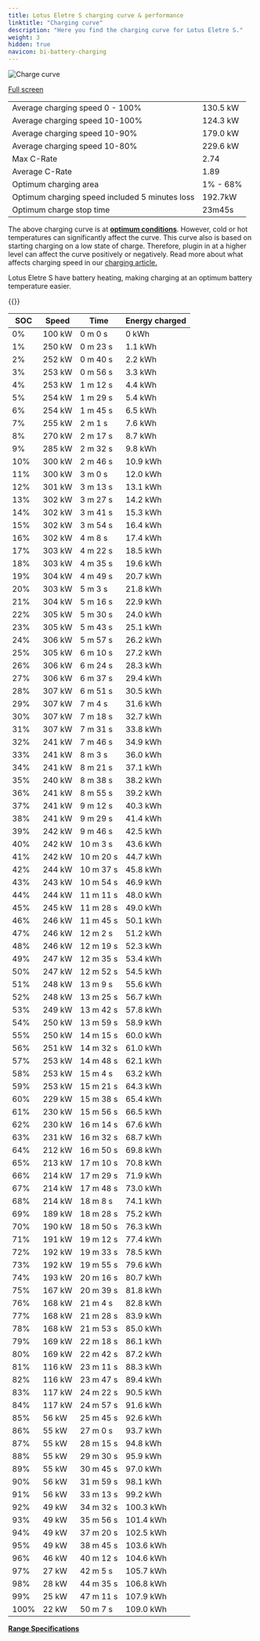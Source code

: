 ```yaml
---
title: Lotus Eletre S charging curve & performance
linktitle: "Charging curve"
description: "Here you find the charging curve for Lotus Eletre S."
weight: 3
hidden: true
navicon: bi-battery-charging
---
```

<!-- markdownlint-disable MD033 -->
<img src="/images/models/lotus/eletre/eletre_s/chargingcurve.svg" alt="Charge curve" class="img-fluid">

[Full screen](/images/models/lotus/eletre/eletre_s/chargingcurve.svg)


<table class="table table-striped border">
<tbody>
<tr>
<td>Average charging speed 0 - 100%</td><td>130.5 kW</td>
</tr>
<tr>
<td>Average charging speed 10-100%</td><td>124.3 kW</td>
</tr>
<tr>
<td>Average charging speed 10-90%</td><td>179.0 kW</td>
</tr>
<tr>
<td>Average charging speed 10-80%</td><td>229.6 kW</td>
</tr>
<tr>
<td>Max C-Rate</td><td>2.74</td>
</tr>
<tr>
<td>Average C-Rate</td><td>1.89</td>
</tr>
<tr>
<td>Optimum charging area</td><td>1% - 68%</td>
</tr>
<tr>
<td>Optimum charging speed included 5 minutes loss</td><td>192.7kW</td>
</tr>
<tr>
<td>Optimum charge stop time</td><td>23m45s</td>
</tr>
</tbody>
</table>


The above charging curve is at **[optimum conditions](../../../../../technology/battery/charging/#temperature)**. However, cold or hot temperatures can significantly affect the curve. This curve also is based on starting charging on a low state of charge. Therefore, plugin in at a higher level can affect the curve positively or negatively. Read more about what affects charging speed in our [charging article.](../../../../../technology/battery/charging/)


Lotus Eletre S have battery heating, making charging at an optimum battery temperature easier.


{{<evkxdisplayaddarticle />}}
<table class="table table-striped border">
<thead>
<tr><th>SOC</th><th>Speed</th><th>Time</th><th>Energy charged</th></tr>
</thead>
<tbody>
<tr>
<td>0%</td><td>100 kW</td><td> 0 m 0 s </td><td>0 kWh </td>
</tr>
<tr>
<td>1%</td><td>250 kW</td><td> 0 m 23 s </td><td>1.1 kWh </td>
</tr>
<tr>
<td>2%</td><td>252 kW</td><td> 0 m 40 s </td><td>2.2 kWh </td>
</tr>
<tr>
<td>3%</td><td>253 kW</td><td> 0 m 56 s </td><td>3.3 kWh </td>
</tr>
<tr>
<td>4%</td><td>253 kW</td><td> 1 m 12 s </td><td>4.4 kWh </td>
</tr>
<tr>
<td>5%</td><td>254 kW</td><td> 1 m 29 s </td><td>5.4 kWh </td>
</tr>
<tr>
<td>6%</td><td>254 kW</td><td> 1 m 45 s </td><td>6.5 kWh </td>
</tr>
<tr>
<td>7%</td><td>255 kW</td><td> 2 m 1 s </td><td>7.6 kWh </td>
</tr>
<tr>
<td>8%</td><td>270 kW</td><td> 2 m 17 s </td><td>8.7 kWh </td>
</tr>
<tr>
<td>9%</td><td>285 kW</td><td> 2 m 32 s </td><td>9.8 kWh </td>
</tr>
<tr>
<td>10%</td><td>300 kW</td><td> 2 m 46 s </td><td>10.9 kWh </td>
</tr>
<tr>
<td>11%</td><td>300 kW</td><td> 3 m 0 s </td><td>12.0 kWh </td>
</tr>
<tr>
<td>12%</td><td>301 kW</td><td> 3 m 13 s </td><td>13.1 kWh </td>
</tr>
<tr>
<td>13%</td><td>302 kW</td><td> 3 m 27 s </td><td>14.2 kWh </td>
</tr>
<tr>
<td>14%</td><td>302 kW</td><td> 3 m 41 s </td><td>15.3 kWh </td>
</tr>
<tr>
<td>15%</td><td>302 kW</td><td> 3 m 54 s </td><td>16.4 kWh </td>
</tr>
<tr>
<td>16%</td><td>302 kW</td><td> 4 m 8 s </td><td>17.4 kWh </td>
</tr>
<tr>
<td>17%</td><td>303 kW</td><td> 4 m 22 s </td><td>18.5 kWh </td>
</tr>
<tr>
<td>18%</td><td>303 kW</td><td> 4 m 35 s </td><td>19.6 kWh </td>
</tr>
<tr>
<td>19%</td><td>304 kW</td><td> 4 m 49 s </td><td>20.7 kWh </td>
</tr>
<tr>
<td>20%</td><td>303 kW</td><td> 5 m 3 s </td><td>21.8 kWh </td>
</tr>
<tr>
<td>21%</td><td>304 kW</td><td> 5 m 16 s </td><td>22.9 kWh </td>
</tr>
<tr>
<td>22%</td><td>305 kW</td><td> 5 m 30 s </td><td>24.0 kWh </td>
</tr>
<tr>
<td>23%</td><td>305 kW</td><td> 5 m 43 s </td><td>25.1 kWh </td>
</tr>
<tr>
<td>24%</td><td>306 kW</td><td> 5 m 57 s </td><td>26.2 kWh </td>
</tr>
<tr>
<td>25%</td><td>305 kW</td><td> 6 m 10 s </td><td>27.2 kWh </td>
</tr>
<tr>
<td>26%</td><td>306 kW</td><td> 6 m 24 s </td><td>28.3 kWh </td>
</tr>
<tr>
<td>27%</td><td>306 kW</td><td> 6 m 37 s </td><td>29.4 kWh </td>
</tr>
<tr>
<td>28%</td><td>307 kW</td><td> 6 m 51 s </td><td>30.5 kWh </td>
</tr>
<tr>
<td>29%</td><td>307 kW</td><td> 7 m 4 s </td><td>31.6 kWh </td>
</tr>
<tr>
<td>30%</td><td>307 kW</td><td> 7 m 18 s </td><td>32.7 kWh </td>
</tr>
<tr>
<td>31%</td><td>307 kW</td><td> 7 m 31 s </td><td>33.8 kWh </td>
</tr>
<tr>
<td>32%</td><td>241 kW</td><td> 7 m 46 s </td><td>34.9 kWh </td>
</tr>
<tr>
<td>33%</td><td>241 kW</td><td> 8 m 3 s </td><td>36.0 kWh </td>
</tr>
<tr>
<td>34%</td><td>241 kW</td><td> 8 m 21 s </td><td>37.1 kWh </td>
</tr>
<tr>
<td>35%</td><td>240 kW</td><td> 8 m 38 s </td><td>38.2 kWh </td>
</tr>
<tr>
<td>36%</td><td>241 kW</td><td> 8 m 55 s </td><td>39.2 kWh </td>
</tr>
<tr>
<td>37%</td><td>241 kW</td><td> 9 m 12 s </td><td>40.3 kWh </td>
</tr>
<tr>
<td>38%</td><td>241 kW</td><td> 9 m 29 s </td><td>41.4 kWh </td>
</tr>
<tr>
<td>39%</td><td>242 kW</td><td> 9 m 46 s </td><td>42.5 kWh </td>
</tr>
<tr>
<td>40%</td><td>242 kW</td><td> 10 m 3 s </td><td>43.6 kWh </td>
</tr>
<tr>
<td>41%</td><td>242 kW</td><td> 10 m 20 s </td><td>44.7 kWh </td>
</tr>
<tr>
<td>42%</td><td>244 kW</td><td> 10 m 37 s </td><td>45.8 kWh </td>
</tr>
<tr>
<td>43%</td><td>243 kW</td><td> 10 m 54 s </td><td>46.9 kWh </td>
</tr>
<tr>
<td>44%</td><td>244 kW</td><td> 11 m 11 s </td><td>48.0 kWh </td>
</tr>
<tr>
<td>45%</td><td>245 kW</td><td> 11 m 28 s </td><td>49.0 kWh </td>
</tr>
<tr>
<td>46%</td><td>246 kW</td><td> 11 m 45 s </td><td>50.1 kWh </td>
</tr>
<tr>
<td>47%</td><td>246 kW</td><td> 12 m 2 s </td><td>51.2 kWh </td>
</tr>
<tr>
<td>48%</td><td>246 kW</td><td> 12 m 19 s </td><td>52.3 kWh </td>
</tr>
<tr>
<td>49%</td><td>247 kW</td><td> 12 m 35 s </td><td>53.4 kWh </td>
</tr>
<tr>
<td>50%</td><td>247 kW</td><td> 12 m 52 s </td><td>54.5 kWh </td>
</tr>
<tr>
<td>51%</td><td>248 kW</td><td> 13 m 9 s </td><td>55.6 kWh </td>
</tr>
<tr>
<td>52%</td><td>248 kW</td><td> 13 m 25 s </td><td>56.7 kWh </td>
</tr>
<tr>
<td>53%</td><td>249 kW</td><td> 13 m 42 s </td><td>57.8 kWh </td>
</tr>
<tr>
<td>54%</td><td>250 kW</td><td> 13 m 59 s </td><td>58.9 kWh </td>
</tr>
<tr>
<td>55%</td><td>250 kW</td><td> 14 m 15 s </td><td>60.0 kWh </td>
</tr>
<tr>
<td>56%</td><td>251 kW</td><td> 14 m 32 s </td><td>61.0 kWh </td>
</tr>
<tr>
<td>57%</td><td>253 kW</td><td> 14 m 48 s </td><td>62.1 kWh </td>
</tr>
<tr>
<td>58%</td><td>253 kW</td><td> 15 m 4 s </td><td>63.2 kWh </td>
</tr>
<tr>
<td>59%</td><td>253 kW</td><td> 15 m 21 s </td><td>64.3 kWh </td>
</tr>
<tr>
<td>60%</td><td>229 kW</td><td> 15 m 38 s </td><td>65.4 kWh </td>
</tr>
<tr>
<td>61%</td><td>230 kW</td><td> 15 m 56 s </td><td>66.5 kWh </td>
</tr>
<tr>
<td>62%</td><td>230 kW</td><td> 16 m 14 s </td><td>67.6 kWh </td>
</tr>
<tr>
<td>63%</td><td>231 kW</td><td> 16 m 32 s </td><td>68.7 kWh </td>
</tr>
<tr>
<td>64%</td><td>212 kW</td><td> 16 m 50 s </td><td>69.8 kWh </td>
</tr>
<tr>
<td>65%</td><td>213 kW</td><td> 17 m 10 s </td><td>70.8 kWh </td>
</tr>
<tr>
<td>66%</td><td>214 kW</td><td> 17 m 29 s </td><td>71.9 kWh </td>
</tr>
<tr>
<td>67%</td><td>214 kW</td><td> 17 m 48 s </td><td>73.0 kWh </td>
</tr>
<tr>
<td>68%</td><td>214 kW</td><td> 18 m 8 s </td><td>74.1 kWh </td>
</tr>
<tr>
<td>69%</td><td>189 kW</td><td> 18 m 28 s </td><td>75.2 kWh </td>
</tr>
<tr>
<td>70%</td><td>190 kW</td><td> 18 m 50 s </td><td>76.3 kWh </td>
</tr>
<tr>
<td>71%</td><td>191 kW</td><td> 19 m 12 s </td><td>77.4 kWh </td>
</tr>
<tr>
<td>72%</td><td>192 kW</td><td> 19 m 33 s </td><td>78.5 kWh </td>
</tr>
<tr>
<td>73%</td><td>192 kW</td><td> 19 m 55 s </td><td>79.6 kWh </td>
</tr>
<tr>
<td>74%</td><td>193 kW</td><td> 20 m 16 s </td><td>80.7 kWh </td>
</tr>
<tr>
<td>75%</td><td>167 kW</td><td> 20 m 39 s </td><td>81.8 kWh </td>
</tr>
<tr>
<td>76%</td><td>168 kW</td><td> 21 m 4 s </td><td>82.8 kWh </td>
</tr>
<tr>
<td>77%</td><td>168 kW</td><td> 21 m 28 s </td><td>83.9 kWh </td>
</tr>
<tr>
<td>78%</td><td>168 kW</td><td> 21 m 53 s </td><td>85.0 kWh </td>
</tr>
<tr>
<td>79%</td><td>169 kW</td><td> 22 m 18 s </td><td>86.1 kWh </td>
</tr>
<tr>
<td>80%</td><td>169 kW</td><td> 22 m 42 s </td><td>87.2 kWh </td>
</tr>
<tr>
<td>81%</td><td>116 kW</td><td> 23 m 11 s </td><td>88.3 kWh </td>
</tr>
<tr>
<td>82%</td><td>116 kW</td><td> 23 m 47 s </td><td>89.4 kWh </td>
</tr>
<tr>
<td>83%</td><td>117 kW</td><td> 24 m 22 s </td><td>90.5 kWh </td>
</tr>
<tr>
<td>84%</td><td>117 kW</td><td> 24 m 57 s </td><td>91.6 kWh </td>
</tr>
<tr>
<td>85%</td><td>56 kW</td><td> 25 m 45 s </td><td>92.6 kWh </td>
</tr>
<tr>
<td>86%</td><td>55 kW</td><td> 27 m 0 s </td><td>93.7 kWh </td>
</tr>
<tr>
<td>87%</td><td>55 kW</td><td> 28 m 15 s </td><td>94.8 kWh </td>
</tr>
<tr>
<td>88%</td><td>55 kW</td><td> 29 m 30 s </td><td>95.9 kWh </td>
</tr>
<tr>
<td>89%</td><td>55 kW</td><td> 30 m 45 s </td><td>97.0 kWh </td>
</tr>
<tr>
<td>90%</td><td>56 kW</td><td> 31 m 59 s </td><td>98.1 kWh </td>
</tr>
<tr>
<td>91%</td><td>56 kW</td><td> 33 m 13 s </td><td>99.2 kWh </td>
</tr>
<tr>
<td>92%</td><td>49 kW</td><td> 34 m 32 s </td><td>100.3 kWh </td>
</tr>
<tr>
<td>93%</td><td>49 kW</td><td> 35 m 56 s </td><td>101.4 kWh </td>
</tr>
<tr>
<td>94%</td><td>49 kW</td><td> 37 m 20 s </td><td>102.5 kWh </td>
</tr>
<tr>
<td>95%</td><td>49 kW</td><td> 38 m 45 s </td><td>103.6 kWh </td>
</tr>
<tr>
<td>96%</td><td>46 kW</td><td> 40 m 12 s </td><td>104.6 kWh </td>
</tr>
<tr>
<td>97%</td><td>27 kW</td><td> 42 m 5 s </td><td>105.7 kWh </td>
</tr>
<tr>
<td>98%</td><td>28 kW</td><td> 44 m 35 s </td><td>106.8 kWh </td>
</tr>
<tr>
<td>99%</td><td>25 kW</td><td> 47 m 11 s </td><td>107.9 kWh </td>
</tr>
<tr>
<td>100%</td><td>22 kW</td><td> 50 m 7 s </td><td>109.0 kWh </td>
</tr>
</tbody>
</table>

<div class="mt-3 mb-3">
<a href="../rangeandconsumption/" class="text-decoration-none text-black">
<strong><i class="bi-arrow-left"></i> Range </strong>
</a>
<a href="../specifications/" class="text-decoration-none text-black float-end">
<strong>Specifications <i class="bi-arrow-right"></i></strong>
</a>
</div>
